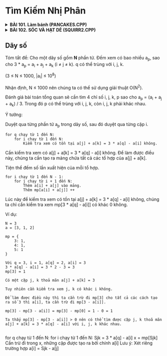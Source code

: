 # Tìm Kiếm Nhị Phân

<details>

<summary>
<b>
BÀI 101. Làm bánh (PANCAKES.CPP)
</b>
</summary>


<br>
Nhận định: Mỗi con gà sẽ có thời gian để trứng là t<sub>i</sub>. 

Sau thời gian là **T** thì con gà **i** sẽ để được phần trứng là **T/t<sub>i</sub>**.

Có **N** con gà và cần **x** quả trứng.

Nhận thấy nếu **T** càng lớn thì số lượng trứng càng nhiều. Nên mình sẽ tìm kiếm nhị phần để tìm ra thời gian nhỏ nhất để có **x** quả trứng.

Đầu tiên khoảng thời gian T có thể từ 1 đến 10<sup>18</sup>. Mình sẽ tìm kiếm nhị phân trong khoảng này.

```cpp

#include <bits/stdc++.h>

using namespace std;

int main() {
	int n;
	long long x, T;
	cin >> n >> x;
	vector<int> t(n);
	for (int i = 0; i < n; i++) {
		cin >> t[i];
	}
	long long l = 1, r = 1e18;
	long long ans = 0;
	while (l <= r) {
		long long m = (l + r) / 2;
		long long sum = 0;
		for (int i = 0; i < n; i++) {
			sum += m / t[i];
		}
		if (sum >= x) {
			ans = m;
			r = m - 1;
		} else {
			l = m + 1;
		}
	}
	cout << ans << endl;
	return 0;
}

```

</details>

<details>
<summary>
<b>
BÀI 102. SÓC VÀ HẠT DẺ (SQUIRR2.CPP)
</b>
</summary>

<br>
Nhận định: Mỗi cây hạt dẻ có thời gian chờ hạt đầu tiên là t<sub>i</sub>. Tiếp đó cứ sau mỗi thời gian là **p<sub>i</sub>** thì cây sẽ cho ra thêm 1 hạt dẻ.

Sau thời gian là **T** thì cây **i** sẽ cho ra được phần hạt dẻ là **(T - t<sub>i</sub>) / p<sub>i</sub>** + 1.

Nhận thấy nếu **T** càng lớn thì số lượng hạt dẻ càng nhiều. Có **M** cây hạt dẻ, **N** chú sóc và cần **K** hạt dẻ.

Nên mình sẽ tìm kiếm nhị phần trong **T**. Mỗi **T** chúng ta có được số lượng hạt dẻ của mỗi cây trong **M** cây, tìm **N** cây có nhiều hạt dẻ nhất. Nếu tổng số hạt dẻ của **N** cây đó >= **K**, thì đó có thể là đán án, tiếp tục tìm T nhỏ hơn. Ngược lại thì tìm T lớn hơn.

```cpp
#include <bits/stdc++.h>

using namespace std;

int main() {
	int m, n, k;
	cin >> m >> n >> k;
	vector<int> t(m), p(m);
	for (int i = 0; i < m; i++) {
		cin >> t[i];
	}
	for (int i = 0; i < m; i++) {
		cin >> p[i];
	}
	long long l = 0, r = 1e18;
	long long ans = 0;
	while (l <= r) {
		long long T = (l + r) / 2;
		vector<long long> a(m);
		for (int i = 0; i < m; i++) {
			a[i] = (T - t[i]) / p[i] + 1;
		}
		sort(a.begin(), a.end(), greater<long long>());
		long long sum = 0;
		for (int i = 0; i < n; i++) {
			sum += a[i];
		}
		if (sum >= k) {
			ans = T;
			r = T - 1;
		} else {
			l = T + 1;
		}
	}
	cout << ans << endl;
	return 0;
}
```

</details>

## Dãy số

Tóm tắt đề: Cho một dãy số gồm **N** phần tử. Đếm xem có bao nhiều a<sub>p</sub>, sao cho 3 * a<sub>p</sub> = a<sub>i</sub> + a<sub>j</sub> +  a<sub>k</sub> (i ≠ j ≠ k). q có thể trùng với i, j, k.

(3 ≤ N ≤ 1000, |a<sub>i</sub>| ≤ 10<sup>8</sup>)

Nhận định, N ≤ 1000 nên chúng ta có thể sử dụng giải thuật O(N<sup>2</sup>).

Đánh giá bài toán tổng quan sẽ cần tìm 4 chỉ số i, j, k, p sao cho a<sub>p</sub> = (a<sub>i</sub> + a<sub>j</sub> + a<sub>k</sub>) / 3. Trong đó p có thể trùng với i, j, k, còn i, j, k phải khác nhau.

Ý tưởng:

Duyệt qua từng phần tử a<sub>p</sub> trong dãy số, sau đó duyệt qua từng cặp i.

```
for q chạy từ 1 đến N:
	for i chạy từ 1 đến N:
		Kiểm tra xem có tồn tại a[j] + a[k] = 3 * a[q] - a[i] không.
```

Cần kiểm tra xem có a[j] + a[k] = 3 * a[q] - a[i] không. Để làm được điều này, chúng ta cần tạo ra mảng chứa tất cả các tổ hợp của a[j] + a[k].

Tiện thể đếm số lần xuất hiện của mỗi tổ hợp.

```
for i chạy từ 1 đến N - 1:
	for j chạy từ i + 1 đến N:
		Thêm a[i] + a[j] vào mảng.
		Thêm mp[a[i] + a[j]] ++
```

Lúc này để kiểm tra xem có tồn tại a[j] + a[k] = 3 * a[q] - a[i] không, chúng ta chỉ cần kiểm tra xem mp[3 * a[q] - a[i]] có khác 0 không.

Ví dụ:

```
N = 3
a = [3, 1, 2]

mp = {
	3: 1,
	4: 1,
	5: 1
}

Với q = 3, i = 1, a[q] = 2, a[i] = 3
3 * a[q] - a[i] = 3 * 2 - 3 = 3
mp[3] = 1

Có một cặp j, k thoả mãn a[j] + a[k] = 3

Tuy nhiên cần kiểm tra xem j, k có khác i không.

Để làm được điều này thì ta cần trừ đi mp[3] cho tất cả các cách tạo ra số 3 thì a[i], ta cần trừ đi mp[3 - a[i]].

mp[3] - mp[3 - a[i]] = mp[3] - mp[0] = 1 - 0 = 1

Ta thấy mp[3] - mp[3 - a[i]] > 0 nên có thể tìm được cặp j, k thoã mãn a[j] + a[k] = 3 * a[q] - a[i] với i, j, k khác nhau.


```
for q chạy từ 1 đến N:
	for i chạy từ 1 đến N:
		Sjk = 3 * a[q] - a[i]
		x = mp[Sjk]
		Cần trừ đi trong x, những cặp được tạo ra bởi chính a[i]
		Lưu ý: Xét riêng trường hợp a[i] = Sjk - a[j]

```
